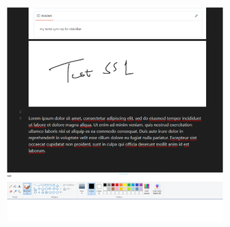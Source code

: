 

![](../../../attachments/Pasted%20image%2020241231140919.png)![](attachments/Pasted%20image%2020241231134421.png)